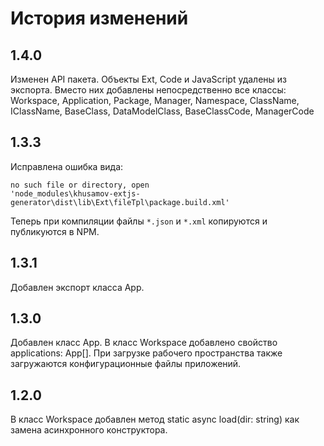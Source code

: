 История изменений
=================

1.4.0
-----

Изменен API пакета.
Объекты Ext, Code и JavaScript удалены из экспорта.
Вместо них добавлены непосредственно все классы:
Workspace, Application, Package, Manager, Namespace,
ClassName, IClassName, BaseClass, DataModelClass,
BaseClassCode, ManagerCode

1.3.3
-----

Исправлена ошибка вида:

    no such file or directory, open 
    'node_modules\khusamov-extjs-generator\dist\lib\Ext\fileTpl\package.build.xml'

Теперь при компиляции файлы `*.json` и `*.xml` копируются и публикуются в NPM.

1.3.1
-----

Добавлен экспорт класса App.

1.3.0
-----

Добавлен класс App.
В класс Workspace добавлено свойство applications: App[].
При загрузке рабочего пространства также загружаются конфигурационные файлы приложений.

1.2.0
-----

В класс Workspace добавлен метод static async load(dir: string) как замена асинхронного конструктора.